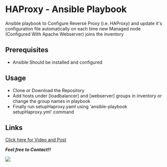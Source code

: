 # HAProxy - Ansible Playbook

Ansible playbook to Configure Reverse Proxy (i.e. HAProxy) and update it's configuration file automatically on each time new Managed node (Configured With Apache Webserver) joins the inventory

## Prerequisites- Ansible Should be installed and configured  

## Usage
- Clone or Download the Repository  
- Add hosts under [loadbalancer] and [webserver] groups in inventory or change the group names in playbook
- Finally run setupHaproxy.yaml using 'ansible-playbook setupHaproxy.yml' command  

## Links

[Click here for Video and Post](https://www.linkedin.com/in/amanjhagrolia143)
  
***Feel free to Contact!!***

<a href="https://www.linkedin.com/in/amanjhagrolia143" target="_blank"> <img src="https://img.shields.io/badge/LinkedIn-0077B5?style=for-the-badge&logo=linkedin&logoColor=white" /> </a> 
